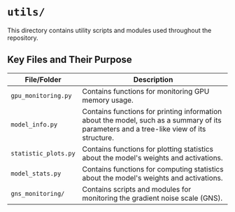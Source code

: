 # `utils/`

This directory contains utility scripts and modules used throughout the repository.

## Key Files and Their Purpose

| File/Folder | Description |
|---|---|
| `gpu_monitoring.py` | Contains functions for monitoring GPU memory usage. |
| `model_info.py` | Contains functions for printing information about the model, such as a summary of its parameters and a tree-like view of its structure. |
| `statistic_plots.py` | Contains functions for plotting statistics about the model's weights and activations. |
| `model_stats.py` | Contains functions for computing statistics about the model's weights and activations. |
| `gns_monitoring/` | Contains scripts and modules for monitoring the gradient noise scale (GNS). |
